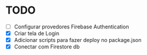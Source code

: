 # TODO

- [ ] Configurar provedores Firebase Authentication
- [x] Criar tela de Login
- [x] Adicionar scripts para fazer deploy no package.json
- [x] Conectar com Firestore db
